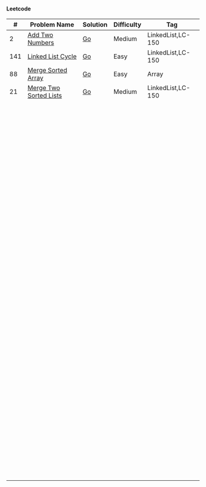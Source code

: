 #### Leetcode

| #   | Problem Name                                                                     | Solution                                                                                                                                                | Difficulty | Tag               |
|-----|----------------------------------------------------------------------------------|---------------------------------------------------------------------------------------------------------------------------------------------------------|------------|-------------------|
| 2   | [Add Two Numbers](https://leetcode.com/problems/add-two-numbers/description/)    | [Go](https://github.com/vibhordubey333/DataStructure/blob/master/DataStructureInGolang/LeetCode/Linked-Lists/2-Add-To-Numbers-LC%5B150%5D-Medium.go)    | Medium     | LinkedList,LC-150 |
| 141 | [Linked List Cycle](https://leetcode.com/problems/linked-list-cycle/description) | [Go](https://github.com/vibhordubey333/DataStructure/blob/master/DataStructureInGolang/LeetCode/Linked-Lists/141-Linked-List-Cycle-LC%5B150%5D-Easy.go) | Easy       | LinkedList,LC-150 |
| 88  | [Merge Sorted Array](https://leetcode.com/problems/merge-sorted-array)           | [Go](https://github.com/vibhordubey333/DataStructure/blob/master/DataStructureInGolang/LeetCode/Arrays/88-Merge-Sorted-Array-LC%5B150%5D-Easy.go)       | Easy       | Array     |
| 21    | [Merge Two Sorted Lists]()                                                      | [Go](https://github.com/vibhordubey333/DataStructure/blob/master/DataStructureInGolang/LeetCode/Linked-Lists/21-Merge-Two-Sorted-Lists-LC%5B150%5D-Medium.go)| Medium|       LinkedList,LC-150            |
|     |                                                                                  |                                                                                                                                                         |            |                   |
|     |                                                                                  |                                                                                                                                                         |            |                   |
|     |                                                                                  |                                                                                                                                                         |            |                   |
|     |                                                                                  |                                                                                                                                                         |            |                   |
|     |                                                                                  |                                                                                                                                                         |            |                   |
|     |                                                                                  |                                                                                                                                                         |            |                   |
|     |                                                                                  |                                                                                                                                                         |            |                   |
|     |                                                                                  |                                                                                                                                                         |            |                   |
|     |                                                                                  |                                                                                                                                                         |            |                   |
|     |                                                                                  |                                                                                                                                                         |            |                   |
|     |                                                                                  |                                                                                                                                                         |            |                   |
|     |                                                                                  |                                                                                                                                                         |            |                   |
|     |                                                                                  |                                                                                                                                                         |            |                   |
|     |                                                                                  |                                                                                                                                                         |            |                   |
|     |                                                                                  |                                                                                                                                                         |            |                   |
|     |                                                                                  |                                                                                                                                                         |            |                   |
|     |                                                                                  |                                                                                                                                                         |            |                   |
|     |                                                                                  |                                                                                                                                                         |            |                   |
|     |                                                                                  |                                                                                                                                                         |            |                   |
|     |                                                                                  |                                                                                                                                                         |            |                   |
|     |                                                                                  |                                                                                                                                                         |            |                   |
|     |                                                                                  |                                                                                                                                                         |            |                   |
|     |                                                                                  |                                                                                                                                                         |            |                   |
|     |                                                                                  |                                                                                                                                                         |            |                   |
|     |                                                                                  |                                                                                                                                                         |            |                   |
|     |                                                                                  |                                                                                                                                                         |            |                   |
|     |                                                                                  |                                                                                                                                                         |            |                   |
|     |                                                                                  |                                                                                                                                                         |            |                   |
|     |                                                                                  |                                                                                                                                                         |            |                   |
|     |                                                                                  |                                                                                                                                                         |            |                   |
|     |                                                                                  |                                                                                                                                                         |            |                   |
|     |                                                                                  |                                                                                                                                                         |            |                   |
|     |                                                                                  |                                                                                                                                                         |            |                   |
|     |                                                                                  |                                                                                                                                                         |            |                   |
|     |                                                                                  |                                                                                                                                                         |            |                   |
|     |                                                                                  |                                                                                                                                                         |            |                   |
|     |                                                                                  |                                                                                                                                                         |            |                   |
|     |                                                                                  |                                                                                                                                                         |            |                   |
|     |                                                                                  |                                                                                                                                                         |            |                   |
|     |                                                                                  |                                                                                                                                                         |            |                   |
|     |                                                                                  |                                                                                                                                                         |            |                   |
|     |                                                                                  |                                                                                                                                                         |            |                   |
|     |                                                                                  |                                                                                                                                                         |            |                   |
|     |                                                                                  |                                                                                                                                                         |            |                   |
|     |                                                                                  |                                                                                                                                                         |            |                   |
|     |                                                                                  |                                                                                                                                                         |            |                   |
|     |                                                                                  |                                                                                                                                                         |            |                   |
|     |                                                                                  |                                                                                                                                                         |            |                   |
|     |                                                                                  |                                                                                                                                                         |            |                   |
|     |                                                                                  |                                                                                                                                                         |            |                   |
|     |                                                                                  |                                                                                                                                                         |            |                   |
|     |                                                                                  |                                                                                                                                                         |            |                   |
|     |                                                                                  |                                                                                                                                                         |            |                   |
|     |                                                                                  |                                                                                                                                                         |            |                   |
|     |                                                                                  |                                                                                                                                                         |            |                   |
|     |                                                                                  |                                                                                                                                                         |            |                   |
|     |                                                                                  |                                                                                                                                                         |            |                   |
|     |                                                                                  |                                                                                                                                                         |            |                   |
|     |                                                                                  |                                                                                                                                                         |            |                   |
|     |                                                                                  |                                                                                                                                                         |            |                   |
|     |                                                                                  |                                                                                                                                                         |            |                   |
|     |                                                                                  |                                                                                                                                                         |            |                   |
|     |                                                                                  |                                                                                                                                                         |            |                   |
|     |                                                                                  |                                                                                                                                                         |            |                   |
|     |                                                                                  |                                                                                                                                                         |            |                   |
|     |                                                                                  |                                                                                                                                                         |            |                   |
|     |                                                                                  |                                                                                                                                                         |            |                   |
|     |                                                                                  |                                                                                                                                                         |            |                   |
|     |                                                                                  |                                                                                                                                                         |            |                   |
|     |                                                                                  |                                                                                                                                                         |            |                   |
|     |                                                                                  |                                                                                                                                                         |            |                   |
|     |                                                                                  |                                                                                                                                                         |            |                   |
|     |                                                                                  |                                                                                                                                                         |            |                   |
|     |                                                                                  |                                                                                                                                                         |            |                   |
|     |                                                                                  |                                                                                                                                                         |            |                   |
|     |                                                                                  |                                                                                                                                                         |            |                   |
|     |                                                                                  |                                                                                                                                                         |            |                   |
|     |                                                                                  |                                                                                                                                                         |            |                   |
|     |                                                                                  |                                                                                                                                                         |            |                   |
|     |                                                                                  |                                                                                                                                                         |            |                   |
|     |                                                                                  |                                                                                                                                                         |            |                   |
|     |                                                                                  |                                                                                                                                                         |            |                   |
|     |                                                                                  |                                                                                                                                                         |            |                   |
|     |                                                                                  |                                                                                                                                                         |            |                   |
|     |                                                                                  |                                                                                                                                                         |            |                   |
|     |                                                                                  |                                                                                                                                                         |            |                   |
|     |                                                                                  |                                                                                                                                                         |            |                   |
|     |                                                                                  |                                                                                                                                                         |            |                   |
|     |                                                                                  |                                                                                                                                                         |            |                   |
|     |                                                                                  |                                                                                                                                                         |            |                   |
|     |                                                                                  |                                                                                                                                                         |            |                   |
|     |                                                                                  |                                                                                                                                                         |            |                   |
|     |                                                                                  |                                                                                                                                                         |            |                   |
|     |                                                                                  |                                                                                                                                                         |            |                   |
|     |                                                                                  |                                                                                                                                                         |            |                   |
|     |                                                                                  |                                                                                                                                                         |            |                   |
|     |                                                                                  |                                                                                                                                                         |            |                   |
|     |                                                                                  |                                                                                                                                                         |            |                   |
|     |                                                                                  |                                                                                                                                                         |            |                   |
|     |                                                                                  |                                                                                                                                                         |            |                   |
|     |                                                                                  |                                                                                                                                                         |            |                   |
|     |                                                                                  |                                                                                                                                                         |            |                   |
|     |                                                                                  |                                                                                                                                                         |            |                   |
|     |                                                                                  |                                                                                                                                                         |            |                   |
|     |                                                                                  |                                                                                                                                                         |            |                   |
|     |                                                                                  |                                                                                                                                                         |            |                   |
|     |                                                                                  |                                                                                                                                                         |            |                   |
|     |                                                                                  |                                                                                                                                                         |            |                   |
|     |                                                                                  |                                                                                                                                                         |            |                   |
|     |                                                                                  |                                                                                                                                                         |            |                   |
|     |                                                                                  |                                                                                                                                                         |            |                   |
|     |                                                                                  |                                                                                                                                                         |            |                   |
|     |                                                                                  |                                                                                                                                                         |            |                   |
|     |                                                                                  |                                                                                                                                                         |            |                   |
|     |                                                                                  |                                                                                                                                                         |            |                   |
|     |                                                                                  |                                                                                                                                                         |            |                   |
|     |                                                                                  |                                                                                                                                                         |            |                   |
|     |                                                                                  |                                                                                                                                                         |            |                   |
|     |                                                                                  |                                                                                                                                                         |            |                   |
|     |                                                                                  |                                                                                                                                                         |            |                   |
|     |                                                                                  |                                                                                                                                                         |            |                   |
|     |                                                                                  |                                                                                                                                                         |            |                   |
|     |                                                                                  |                                                                                                                                                         |            |                   |
|     |                                                                                  |                                                                                                                                                         |            |                   |
|     |                                                                                  |                                                                                                                                                         |            |                   |
|     |                                                                                  |                                                                                                                                                         |            |                   |
|     |                                                                                  |                                                                                                                                                         |            |                   |
|     |                                                                                  |                                                                                                                                                         |            |                   |
|     |                                                                                  |                                                                                                                                                         |            |                   |
|     |                                                                                  |                                                                                                                                                         |            |                   |
|     |                                                                                  |                                                                                                                                                         |            |                   |
|     |                                                                                  |                                                                                                                                                         |            |                   |
|     |                                                                                  |                                                                                                                                                         |            |                   |
|     |                                                                                  |                                                                                                                                                         |            |                   |
|     |                                                                                  |                                                                                                                                                         |            |                   |
|     |                                                                                  |                                                                                                                                                         |            |                   |
|     |                                                                                  |                                                                                                                                                         |            |                   |
|     |                                                                                  |                                                                                                                                                         |            |                   |
|     |                                                                                  |                                                                                                                                                         |            |                   |
|     |                                                                                  |                                                                                                                                                         |            |                   |
|     |                                                                                  |                                                                                                                                                         |            |                   |
|     |                                                                                  |                                                                                                                                                         |            |                   |
|     |                                                                                  |                                                                                                                                                         |            |                   |
|     |                                                                                  |                                                                                                                                                         |            |                   |
|     |                                                                                  |                                                                                                                                                         |            |                   |
|     |                                                                                  |                                                                                                                                                         |            |                   |
|     |                                                                                  |                                                                                                                                                         |            |                   |
|     |                                                                                  |                                                                                                                                                         |            |                   |
|     |                                                                                  |                                                                                                                                                         |            |                   |
|     |                                                                                  |                                                                                                                                                         |            |                   |
|     |                                                                                  |                                                                                                                                                         |            |                   |
|     |                                                                                  |                                                                                                                                                         |            |                   |
|     |                                                                                  |                                                                                                                                                         |            |                   |
|     |                                                                                  |                                                                                                                                                         |            |                   |
|     |                                                                                  |                                                                                                                                                         |            |                   |
|     |                                                                                  |                                                                                                                                                         |            |                   |
|     |                                                                                  |                                                                                                                                                         |            |                   |
|     |                                                                                  |                                                                                                                                                         |            |                   |
|     |                                                                                  |                                                                                                                                                         |            |                   |
|     |                                                                                  |                                                                                                                                                         |            |                   |
|     |                                                                                  |                                                                                                                                                         |            |                   |
|     |                                                                                  |                                                                                                                                                         |            |                   |
|     |                                                                                  |                                                                                                                                                         |            |                   |
|     |                                                                                  |                                                                                                                                                         |            |                   |
|     |                                                                                  |                                                                                                                                                         |            |                   |



